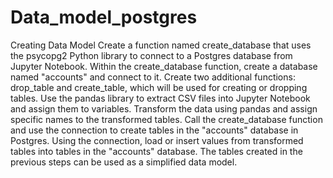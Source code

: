 # Data_model_postgres

Creating Data Model
Create a function named create_database that uses the psycopg2 Python library to connect to a Postgres database from Jupyter Notebook. Within the create_database function, create a database named "accounts" and connect to it. Create two additional functions: drop_table and create_table, which will be used for creating or dropping tables. Use the pandas library to extract CSV files into Jupyter Notebook and assign them to variables. Transform the data using pandas and assign specific names to the transformed tables. Call the create_database function and use the connection to create tables in the "accounts" database in Postgres. Using the connection, load or insert values from transformed tables into tables in the "accounts" database. The tables created in the previous steps can be used as a simplified data model.
